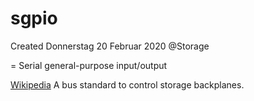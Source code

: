 # sgpio
Created Donnerstag 20 Februar 2020
@Storage

= Serial general-purpose input/output

[Wikipedia](https://en.wikipedia.org/wiki/SGPIO)
A bus standard to control storage backplanes.

